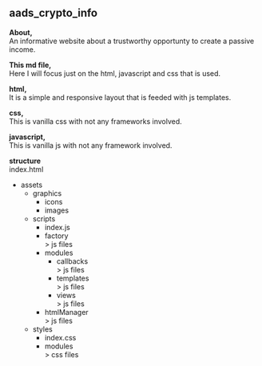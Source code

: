 ## aads_crypto_info

**About,**
<br/>An informative website about a trustworthy opportunty to create a passive income.

**This md file,**
<br/>Here I will focus just on the html, javascript and css that is used.

**html,**
<br/>It is a simple and responsive layout that is feeded with js templates.

**css,**
<br/>This is vanilla css with not any frameworks involved.

**javascript,**
<br/>This is vanilla js with not any framework involved.

**structure**
<br/>index.html
* assets
  * graphics  
    * icons 
	* images  
  * scripts
    * index.js
    * factory
    <br/>> js files
    * modules
      * callbacks
      <br/>> js files
      * templates
      <br/>> js files
      * views
      <br/>> js files
    * htmlManager
    <br/>> js files
  * styles
    * index.css
    * modules
    <br/>> css files
